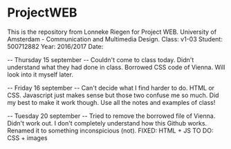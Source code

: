 # ProjectWEB

This is the repository from Lonneke Riegen for Project WEB.
University of Amsterdam - Communication and Multimedia Design.
Class: v1-03
Student: 500712882
Year: 2016/2017
Date: 

-- Thursday 15 september --
Couldn't come to class today. Didn't understand what they had done in class. Borrowed CSS code of Vienna. Will look into it myself later.

-- Friday 16 september --
Can't decide what I find harder to do. HTML or CSS. Javascript just makes sense but those two confuse me so much. Did my best to make it work though. Use all the notes and examples of class!

-- Tuesday 20 september --
Tried to remove the borrowed file of Vienna. Didn't work out. I don't completely understand how this Github works. Renamed it to something inconspicious (not). 
FIXED: HTML + JS
TO DO: CSS + images


